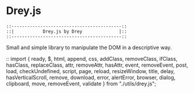 # Drey.js

	::------------------------------------------::
	::|           Drey.js by Drey              |::
	::------------------------------------------::

Small and simple library to manipulate the DOM in a descriptive way.

:: import { ready, $, html, append, css, addClass, removeClass, ifClass, hasClass, replaceClass, attr, removeAttr, hasAttr, event, removeEvent, post, load, checkUndefined, script, page, reload, resizeWindow, title, delay, hasVerticalScroll, remove, download, error, alertError, browser, dialog, clipboard, move, removeEvent, validate } from "./utils/drey.js";